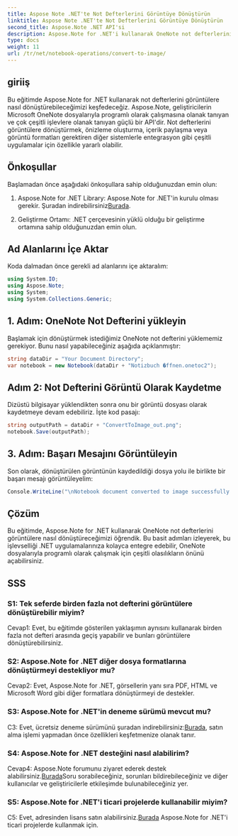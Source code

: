 ```yaml
---
title: Aspose Note .NET'te Not Defterlerini Görüntüye Dönüştürün
linktitle: Aspose Note .NET'te Not Defterlerini Görüntüye Dönüştürün
second_title: Aspose.Note .NET API'si
description: Aspose.Note for .NET'i kullanarak OneNote not defterlerini görüntülere nasıl dönüştüreceğinizi öğrenin. Sorunsuz entegrasyon için bu adım adım kılavuzu izleyin.
type: docs
weight: 11
url: /tr/net/notebook-operations/convert-to-image/
---
```

## giriiş

Bu eğitimde Aspose.Note for .NET kullanarak not defterlerini görüntülere nasıl dönüştürebileceğimizi keşfedeceğiz. Aspose.Note, geliştiricilerin Microsoft OneNote dosyalarıyla programlı olarak çalışmasına olanak tanıyan ve çok çeşitli işlevlere olanak tanıyan güçlü bir API'dir. Not defterlerini görüntülere dönüştürmek, önizleme oluşturma, içerik paylaşma veya görüntü formatları gerektiren diğer sistemlerle entegrasyon gibi çeşitli uygulamalar için özellikle yararlı olabilir.

## Önkoşullar

Başlamadan önce aşağıdaki önkoşullara sahip olduğunuzdan emin olun:

1.  Aspose.Note for .NET Library: Aspose.Note for .NET'in kurulu olması gerekir. Şuradan indirebilirsiniz[Burada](https://releases.aspose.com/note/net/).

2. Geliştirme Ortamı: .NET çerçevesinin yüklü olduğu bir geliştirme ortamına sahip olduğunuzdan emin olun.

## Ad Alanlarını İçe Aktar

Koda dalmadan önce gerekli ad alanlarını içe aktaralım:

```csharp
using System.IO;
using Aspose.Note;
using System;
using System.Collections.Generic;
```

## 1. Adım: OneNote Not Defterini yükleyin

Başlamak için dönüştürmek istediğimiz OneNote not defterini yüklememiz gerekiyor. Bunu nasıl yapabileceğiniz aşağıda açıklanmıştır:

```csharp
string dataDir = "Your Document Directory";
var notebook = new Notebook(dataDir + "Notizbuch �ffnen.onetoc2");
```

## Adım 2: Not Defterini Görüntü Olarak Kaydetme

Dizüstü bilgisayar yüklendikten sonra onu bir görüntü dosyası olarak kaydetmeye devam edebiliriz. İşte kod pasajı:

```csharp
string outputPath = dataDir + "ConvertToImage_out.png";
notebook.Save(outputPath);
```

## 3. Adım: Başarı Mesajını Görüntüleyin

Son olarak, dönüştürülen görüntünün kaydedildiği dosya yolu ile birlikte bir başarı mesajı görüntüleyelim:

```csharp
Console.WriteLine("\nNotebook document converted to image successfully.\nFile saved at " + outputPath);
```

## Çözüm

Bu eğitimde, Aspose.Note for .NET kullanarak OneNote not defterlerini görüntülere nasıl dönüştüreceğimizi öğrendik. Bu basit adımları izleyerek, bu işlevselliği .NET uygulamalarınıza kolayca entegre edebilir, OneNote dosyalarıyla programlı olarak çalışmak için çeşitli olasılıkların önünü açabilirsiniz.

## SSS

### S1: Tek seferde birden fazla not defterini görüntülere dönüştürebilir miyim?

Cevap1: Evet, bu eğitimde gösterilen yaklaşımın aynısını kullanarak birden fazla not defteri arasında geçiş yapabilir ve bunları görüntülere dönüştürebilirsiniz.

### S2: Aspose.Note for .NET diğer dosya formatlarına dönüştürmeyi destekliyor mu?

Cevap2: Evet, Aspose.Note for .NET, görsellerin yanı sıra PDF, HTML ve Microsoft Word gibi diğer formatlara dönüştürmeyi de destekler.

### S3: Aspose.Note for .NET'in deneme sürümü mevcut mu?

C3: Evet, ücretsiz deneme sürümünü şuradan indirebilirsiniz:[Burada](https://releases.aspose.com/), satın alma işlemi yapmadan önce özellikleri keşfetmenize olanak tanır.

### S4: Aspose.Note for .NET desteğini nasıl alabilirim?

 Cevap4: Aspose.Note forumunu ziyaret ederek destek alabilirsiniz.[Burada](https://forum.aspose.com/c/note/28)Soru sorabileceğiniz, sorunları bildirebileceğiniz ve diğer kullanıcılar ve geliştiricilerle etkileşimde bulunabileceğiniz yer.

### S5: Aspose.Note for .NET'i ticari projelerde kullanabilir miyim?

 C5: Evet, adresinden lisans satın alabilirsiniz.[Burada](https://purchase.aspose.com/buy) Aspose.Note for .NET'i ticari projelerde kullanmak için.